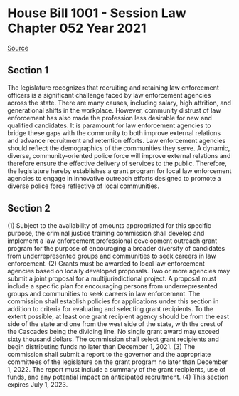 # House Bill 1001 - Session Law Chapter 052 Year 2021

[Source](http://lawfilesext.leg.wa.gov/biennium/2021-22/Xml/Bills/Session%20Laws/House/1001.SL.xml)
## Section 1
The legislature recognizes that recruiting and retaining law enforcement officers is a significant challenge faced by law enforcement agencies across the state. There are many causes, including salary, high attrition, and generational shifts in the workplace. However, community distrust of law enforcement has also made the profession less desirable for new and qualified candidates. It is paramount for law enforcement agencies to bridge these gaps with the community to both improve external relations and advance recruitment and retention efforts.
Law enforcement agencies should reflect the demographics of the communities they serve. A dynamic, diverse, community-oriented police force will improve external relations and therefore ensure the effective delivery of services to the public. Therefore, the legislature hereby establishes a grant program for local law enforcement agencies to engage in innovative outreach efforts designed to promote a diverse police force reflective of local communities.

## Section 2
(1) Subject to the availability of amounts appropriated for this specific purpose, the criminal justice training commission shall develop and implement a law enforcement professional development outreach grant program for the purpose of encouraging a broader diversity of candidates from underrepresented groups and communities to seek careers in law enforcement.
(2) Grants must be awarded to local law enforcement agencies based on locally developed proposals. Two or more agencies may submit a joint proposal for a multijurisdictional project. A proposal must include a specific plan for encouraging persons from underrepresented groups and communities to seek careers in law enforcement. The commission shall establish policies for applications under this section in addition to criteria for evaluating and selecting grant recipients. To the extent possible, at least one grant recipient agency should be from the east side of the state and one from the west side of the state, with the crest of the Cascades being the dividing line. No single grant award may exceed sixty thousand dollars. The commission shall select grant recipients and begin distributing funds no later than December 1, 2021.
(3) The commission shall submit a report to the governor and the appropriate committees of the legislature on the grant program no later than December 1, 2022. The report must include a summary of the grant recipients, use of funds, and any potential impact on anticipated recruitment.
(4) This section expires July 1, 2023.
